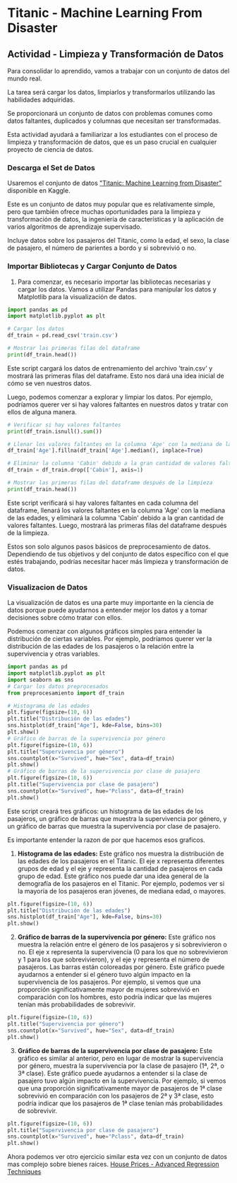 # Titanic - Machine Learning From Disaster

## Actividad - Limpieza y Transformación de Datos
Para consolidar lo aprendido, vamos a trabajar con un conjunto de datos del mundo real.

La tarea será cargar los datos, limpiarlos y transformarlos utilizando las habilidades adquiridas.

Se proporcionará un conjunto de datos con problemas comunes como datos faltantes, duplicados y columnas que necesitan ser transformadas.

Esta actividad ayudará a familiarizar a los estudiantes con el proceso de limpieza y transformación de datos, que es un paso crucial en cualquier proyecto de ciencia de datos.

### Descarga el Set de Datos
Usaremos el conjunto de datos ["Titanic: Machine Learning from Disaster"](https://www.kaggle.com/datasets/shuofxz/titanic-machine-learning-from-disaster?resource=download) disponible en Kaggle. 

Este es un conjunto de datos muy popular que es relativamente simple, pero que también ofrece muchas oportunidades para la limpieza y transformación de datos, la ingeniería de características y la aplicación de varios algoritmos de aprendizaje supervisado. 

Incluye datos sobre los pasajeros del Titanic, como la edad, el sexo, la clase de pasajero, el número de parientes a bordo y si sobrevivió o no.

### Importar Bibliotecas y Cargar Conjunto de Datos
1. Para comenzar, es necesario importar las bibliotecas necesarias y cargar los datos. Vamos a utilizar Pandas para manipular los datos y Matplotlib para la visualización de datos. 

```python
import pandas as pd
import matplotlib.pyplot as plt

# Cargar los datos
df_train = pd.read_csv('train.csv')

# Mostrar las primeras filas del dataframe
print(df_train.head())
```

Este script cargará los datos de entrenamiento del archivo 'train.csv' y mostrará las primeras filas del dataframe. Esto nos dará una idea inicial de cómo se ven nuestros datos.

Luego, podemos comenzar a explorar y limpiar los datos. Por ejemplo, podríamos querer ver si hay valores faltantes en nuestros datos y tratar con ellos de alguna manera.

```python
# Verificar si hay valores faltantes
print(df_train.isnull().sum())

# Llenar los valores faltantes en la columna 'Age' con la mediana de las edades
df_train['Age'].fillna(df_train['Age'].median(), inplace=True)

# Eliminar la columna 'Cabin' debido a la gran cantidad de valores faltantes
df_train = df_train.drop(['Cabin'], axis=1)

# Mostrar las primeras filas del dataframe después de la limpieza
print(df_train.head())
```

Este script verificará si hay valores faltantes en cada columna del dataframe, llenará los valores faltantes en la columna 'Age' con la mediana de las edades, y eliminará la columna 'Cabin' debido a la gran cantidad de valores faltantes. Luego, mostrará las primeras filas del dataframe después de la limpieza.

Estos son solo algunos pasos básicos de preprocesamiento de datos. Dependiendo de tus objetivos y del conjunto de datos específico con el que estés trabajando, podrías necesitar hacer más limpieza y transformación de datos.

### Visualizacion de Datos
La visualización de datos es una parte muy importante en la ciencia de datos porque puede ayudarnos a entender mejor los datos y a tomar decisiones sobre cómo tratar con ellos.

Podemos comenzar con algunos gráficos simples para entender la distribución de ciertas variables. Por ejemplo, podríamos querer ver la distribución de las edades de los pasajeros o la relación entre la supervivencia y otras variables.

```python
import pandas as pd
import matplotlib.pyplot as plt
import seaborn as sns
# Cargar los datos preprocesados
from preprocesamiento import df_train

# Histograma de las edades
plt.figure(figsize=(10, 6))
plt.title("Distribución de las edades")
sns.histplot(df_train["Age"], kde=False, bins=30)
plt.show()
# Gráfico de barras de la supervivencia por género
plt.figure(figsize=(10, 6))
plt.title("Supervivencia por género")
sns.countplot(x="Survived", hue="Sex", data=df_train)
plt.show()
# Gráfico de barras de la supervivencia por clase de pasajero
plt.figure(figsize=(10, 6))
plt.title("Supervivencia por clase de pasajero")
sns.countplot(x="Survived", hue="Pclass", data=df_train)
plt.show()

```

Este script creará tres gráficos: un histograma de las edades de los pasajeros, un gráfico de barras que muestra la supervivencia por género, y un gráfico de barras que muestra la supervivencia por clase de pasajero.

Es importante entender la razon de por que hacemos esos graficos.

1. **Histograma de las edades:** Este gráfico nos muestra la distribución de las edades de los pasajeros en el Titanic. El eje x representa diferentes grupos de edad y el eje y representa la cantidad de pasajeros en cada grupo de edad. Este gráfico nos puede dar una idea general de la demografía de los pasajeros en el Titanic. Por ejemplo, podemos ver si la mayoría de los pasajeros eran jóvenes, de mediana edad, o mayores.
```python
plt.figure(figsize=(10, 6))
plt.title("Distribución de las edades")
sns.histplot(df_train["Age"], kde=False, bins=30)
plt.show()
```

2. **Gráfico de barras de la supervivencia por género:** Este gráfico nos muestra la relación entre el género de los pasajeros y si sobrevivieron o no. El eje x representa la supervivencia (0 para los que no sobrevivieron y 1 para los que sobrevivieron), y el eje y representa el número de pasajeros. Las barras están coloreadas por género. Este gráfico puede ayudarnos a entender si el género tuvo algún impacto en la supervivencia de los pasajeros. Por ejemplo, si vemos que una proporción significativamente mayor de mujeres sobrevivió en comparación con los hombres, esto podría indicar que las mujeres tenían más probabilidades de sobrevivir.
```python
plt.figure(figsize=(10, 6))
plt.title("Supervivencia por género")
sns.countplot(x="Survived", hue="Sex", data=df_train)
plt.show()
```

3. **Gráfico de barras de la supervivencia por clase de pasajero:** Este gráfico es similar al anterior, pero en lugar de mostrar la supervivencia por género, muestra la supervivencia por la clase de pasajero (1ª, 2ª, o 3ª clase). Este gráfico puede ayudarnos a entender si la clase de pasajero tuvo algún impacto en la supervivencia. Por ejemplo, si vemos que una proporción significativamente mayor de pasajeros de 1ª clase sobrevivió en comparación con los pasajeros de 2ª y 3ª clase, esto podría indicar que los pasajeros de 1ª clase tenían más probabilidades de sobrevivir.
```python
plt.figure(figsize=(10, 6))
plt.title("Supervivencia por clase de pasajero")
sns.countplot(x="Survived", hue="Pclass", data=df_train)
plt.show()
```

Ahora podemos ver otro ejercicio similar esta vez con un conjunto de datos mas complejo sobre bienes raices.
[House Prices - Advanced Regression Techniques](https://github.com/apholdings/Ciencia_de_Datos_con_Python/tree/main/4%29%20Visualizacion%20de%20Datos/House%20Prices%20-%20Advanced%20Regression%20Techniques)